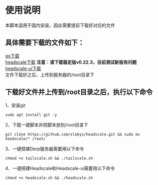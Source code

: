 # 使用说明  
本脚本适用于国内安装，因此需要提前下载好对应的文件  
## 具体需要下载的文件如下：    
[go下载](https://go.dev/dl/)  
[headscale下载](https://github.com/juanfont/headscale/releases) **注意：请下载稳定版v0.22.3，目前测试新版有问题**  
[headscale-ui下载](https://github.com/gurucomputing/headscale-ui/releases)  
文件下载好之后，上传到服务器的/root目录下  

## 下载好文件并上传到/root目录之后，执行以下命令  
1、安装git  
```
sudo apt install git -y
```
2、下载一键脚本并把脚本放到/root目录下
```
git clone https://github.com/slobys/headscale.git && sudo mv headscale/* /root/

```
3、一键搭建Derp服务器需要用以下命令      
```
chmod +x tailscale.sh && ./tailscale.sh
```
4、一键搭建Headscale和Headscale-ui需要用以下命令
```
chmod +x headscale.sh && ./headscale.sh
```
